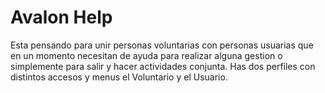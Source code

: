 # Avalon Help
Esta pensando para unir personas voluntarias con personas usuarias que en un momento necesitan de ayuda para realizar alguna gestion o simplemente para salir y hacer actividades conjunta.
Has dos perfiles con distintos accesos y menus el Voluntario y el Usuario.

